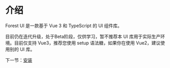 # 介绍

Forest UI 是一款基于 Vue 3 和 TypeScript 的 UI 组件库。

目前仍在迭代升级，处于Beta阶段，仅供学习，暂不推荐本 UI 库用于实际生产环境。目前仅支持 Vue3，推荐您使用 setup 语法糖，如果你在使用 Vue2，建议使用别的 UI 库。

下一节：[安装](#/doc/install)